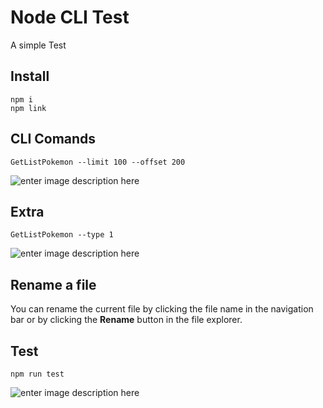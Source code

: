 # Node CLI Test

A simple Test


## Install

    npm i
    npm link

## CLI Comands

    GetListPokemon --limit 100 --offset 200
    
![enter image description here](https://user-images.githubusercontent.com/9513390/129784287-7910c5fd-fba2-49e0-b870-4c9a00a257a7.png)
## Extra 

    GetListPokemon --type 1
![enter image description here](https://user-images.githubusercontent.com/9513390/129784419-11745cef-873a-4fdc-8f9d-e1a226554b66.png)

## Rename a file

You can rename the current file by clicking the file name in the navigation bar or by clicking the **Rename** button in the file explorer.

## Test
    npm run test
![enter image description here](https://user-images.githubusercontent.com/9513390/129783853-bfbfebb4-e1b9-4a10-bd75-b7df7a522048.png)
